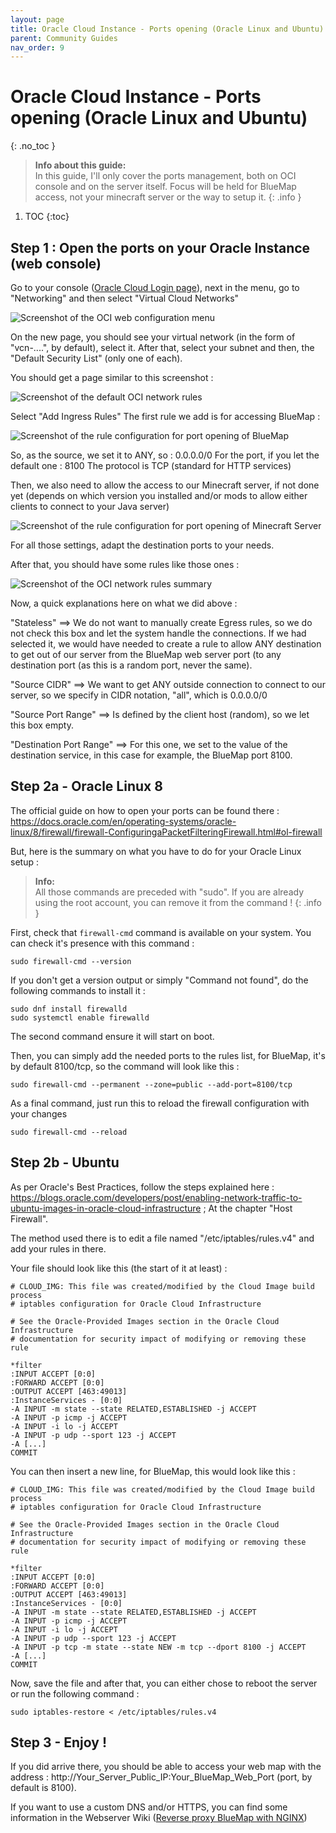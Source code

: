 ```yaml
---
layout: page
title: Oracle Cloud Instance - Ports opening (Oracle Linux and Ubuntu)
parent: Community Guides
nav_order: 9
---
```


# Oracle Cloud Instance - Ports opening (Oracle Linux and Ubuntu)
{: .no_toc }

> **Info about this guide:**  
> In this guide, I'll only cover the ports management, both on OCI console and on the server itself.
> Focus will be held for BlueMap access, not your minecraft server or the way to setup it.
{: .info }

1. TOC 
{:toc}


## Step 1 : Open the ports on your Oracle Instance (web console)

Go to your console ([Oracle Cloud Login page](https://cloud.oracle.com/)), next in the menu, go to "Networking" and then select "Virtual Cloud Networks"

![Screenshot of the OCI web configuration menu]({{site.baseurl}}/assets/ociconf/OCI_01.png)

On the new page, you should see your virtual network (in the form of "vcn-....", by default), select it.
After that, select your subnet and then, the "Default Security List" (only one of each).

You should get a page similar to this screenshot :

![Screenshot of the default OCI network rules]({{site.baseurl}}/assets/ociconf/OCI_02.png)

Select "Add Ingress Rules"
The first rule we add is for accessing BlueMap :

![Screenshot of the rule configuration for port opening of BlueMap]({{site.baseurl}}/assets/ociconf/OCI_03.png)

So, as the source, we set it to ANY, so : 0.0.0.0/0
For the port, if you let the default one : 8100
The protocol is TCP (standard for HTTP services)

Then, we also need to allow the access to our Minecraft server, if not done yet (depends on which version you installed and/or mods to allow either clients to connect to your Java server)

![Screenshot of the rule configuration for port opening of Minecraft Server]({{site.baseurl}}/assets/ociconf/OCI_04.png)

For all those settings, adapt the destination ports to your needs.

After that, you should have some rules like those ones :

![Screenshot of the OCI network rules summary]({{site.baseurl}}/assets/ociconf/OCI_05.png)


Now, a quick explanations here on what we did above :

"Stateless" ==> We do not want to manually create Egress rules, so we do not check this box and let the system handle the connections.
If we had selected it, we would have needed to create a rule to allow ANY destination to get out of our server from the BlueMap web server port (to any destination port (as this is a random port, never the same).

"Source CIDR" ==> We want to get ANY outside connection to connect to our server, so we specify in CIDR notation, "all", which is 0.0.0.0/0

"Source Port Range" ==> Is defined by the client host (random), so we let this box empty.

"Destination Port Range" ==> For this one, we set to the value of the destination service, in this case for example, the BlueMap port 8100.


## Step 2a - Oracle Linux 8

The official guide on how to open your ports can be found there : https://docs.oracle.com/en/operating-systems/oracle-linux/8/firewall/firewall-ConfiguringaPacketFilteringFirewall.html#ol-firewall

But, here is the summary on what you have to do for your Oracle Linux setup :

> **Info:**  
> All those commands are preceded with "sudo". If you are already using the root account, you can remove it from the command !
{: .info }

First, check that `firewall-cmd` command is available on your system.
You can check it's presence with this command :
```
sudo firewall-cmd --version
```

If you don't get a version output or simply "Command not found", do the following commands to install it :
```
sudo dnf install firewalld
sudo systemctl enable firewalld
```
The second command ensure it will start on boot.


Then, you can simply add the needed ports to the rules list, for BlueMap, it's by default 8100/tcp, so the command will look like this :
```
sudo firewall-cmd --permanent --zone=public --add-port=8100/tcp
```

As a final command, just run this to reload the firewall configuration with your changes
```
sudo firewall-cmd --reload
```


## Step 2b - Ubuntu

As per Oracle's Best Practices, follow the steps explained here : https://blogs.oracle.com/developers/post/enabling-network-traffic-to-ubuntu-images-in-oracle-cloud-infrastructure ; At the chapter "Host Firewall".

The method used there is to edit a file named "/etc/iptables/rules.v4" and add your rules in there.

Your file should look like this (the start of it at least) :
```
# CLOUD_IMG: This file was created/modified by the Cloud Image build process
# iptables configuration for Oracle Cloud Infrastructure

# See the Oracle-Provided Images section in the Oracle Cloud Infrastructure
# documentation for security impact of modifying or removing these rule

*filter
:INPUT ACCEPT [0:0]
:FORWARD ACCEPT [0:0]
:OUTPUT ACCEPT [463:49013]
:InstanceServices - [0:0]
-A INPUT -m state --state RELATED,ESTABLISHED -j ACCEPT
-A INPUT -p icmp -j ACCEPT
-A INPUT -i lo -j ACCEPT
-A INPUT -p udp --sport 123 -j ACCEPT
-A [...]
COMMIT
```

You can then insert a new line, for BlueMap, this would look like this :
```
# CLOUD_IMG: This file was created/modified by the Cloud Image build process
# iptables configuration for Oracle Cloud Infrastructure

# See the Oracle-Provided Images section in the Oracle Cloud Infrastructure
# documentation for security impact of modifying or removing these rule

*filter
:INPUT ACCEPT [0:0]
:FORWARD ACCEPT [0:0]
:OUTPUT ACCEPT [463:49013]
:InstanceServices - [0:0]
-A INPUT -m state --state RELATED,ESTABLISHED -j ACCEPT
-A INPUT -p icmp -j ACCEPT
-A INPUT -i lo -j ACCEPT
-A INPUT -p udp --sport 123 -j ACCEPT
-A INPUT -p tcp -m state --state NEW -m tcp --dport 8100 -j ACCEPT
-A [...]
COMMIT
```

Now, save the file and after that, you can either chose to reboot the server or run the following command :

```
sudo iptables-restore < /etc/iptables/rules.v4
```

## Step 3 - Enjoy !

If you did arrive there, you should be able to access your web map with the address : http://Your_Server_Public_IP:Your_BlueMap_Web_Port (port, by default is 8100).

If you want to use a custom DNS and/or HTTPS, you can find some information in the Webserver Wiki ([Reverse proxy BlueMap with NGINX](https://bluemap.bluecolored.de/wiki/webserver/NginxProxy.html))
